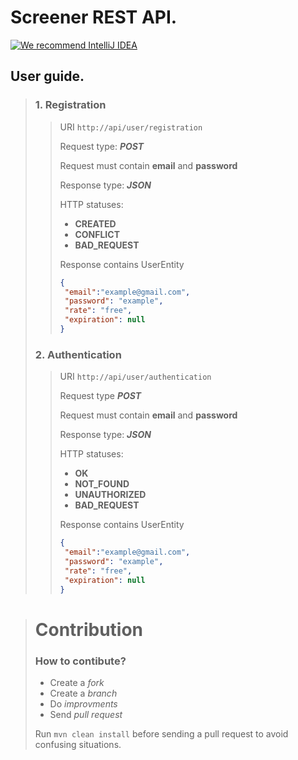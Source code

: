 # Screener REST API. 
[![We recommend IntelliJ IDEA](https://www.elegantobjects.org/intellij-idea.svg)](https://www.jetbrains.com/idea/)
## User guide.
> ### 1. Registration
>> URI `http://api/user/registration`
>> 
>> Request type: ***POST***
>> 
>> Request must contain **email** and **password**
>>
>> Response type: ***JSON***
>>
>> HTTP statuses:
>>  - **CREATED**
>>  - **CONFLICT**
>>  - **BAD_REQUEST**
>>
>> Response contains UserEntity
>>
>> ```json
>> {
>>  "email":"example@gmail.com",
>>  "password": "example",
>>  "rate": "free",
>>  "expiration": null
>> }
>> ``` 
>> 
> ### 2. Authentication
>> URI `http://api/user/authentication`
>>
>> Request type ***POST***
>>
>> Request must contain **email** and **password**
>>
>> Response type: ***JSON***
>>
>> HTTP statuses:
>>  - **OK**
>>  - **NOT_FOUND**
>>  - **UNAUTHORIZED**
>>  - **BAD_REQUEST**
>> 
>> Response contains UserEntity
>> ```json
>> {
>>  "email":"example@gmail.com",
>>  "password": "example",
>>  "rate": "free",
>>  "expiration": null
>> }
>> ``` 

> # Contribution 
> ### How to contibute? 
>
> - Create a *fork*
> - Create a *branch*  
> - Do *improvments*
> - Send *pull request*
>
> Run `mvn clean install` before sending a pull request to avoid confusing situations.
>
